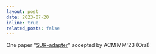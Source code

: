 ```yaml
---
layout: post
date: 2023-07-20
inline: true
related_posts: false
---
```


One paper "[SUR-adapter](https://arxiv.org/pdf/2305.05189.pdf)" accepted by ACM MM'23 (Oral)
